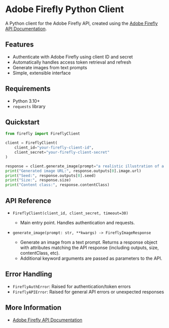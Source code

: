 # Adobe Firefly Python Client

A Python client for the Adobe Firefly API,
created using the [Adobe Firefly API Documentation].

## Features

- Authenticate with Adobe Firefly using client ID and secret
- Automatically handles access token retrieval and refresh
- Generate images from text prompts
- Simple, extensible interface

## Requirements

- Python 3.10+
- `requests` library

## Quickstart

```python
from firefly import FireflyClient

client = FireflyClient(
    client_id="your-firefly-client-id",
    client_secret="your-firefly-client-secret"
)

response = client.generate_image(prompt="a realistic illustration of a cat coding")
print("Generated image URL:", response.outputs[0].image.url)
print("Seed:", response.outputs[0].seed)
print("Size:", response.size)
print("Content class:", response.contentClass)
```

## API Reference

- `FireflyClient(client_id, client_secret, timeout=30)`
  - Main entry point. Handles authentication and requests.

- `generate_image(prompt: str, **kwargs) -> FireflyImageResponse`
  - Generate an image from a text prompt. Returns a response object with attributes matching the API response (including outputs, size, contentClass, etc).
  - Additional keyword arguments are passed as parameters to the API.

## Error Handling

- `FireflyAuthError`: Raised for authentication/token errors
- `FireflyAPIError`: Raised for general API errors or unexpected responses

## More Information

- [Adobe Firefly API Documentation]

[Adobe Firefly API Documentation]: https://developer.adobe.com/firefly-services/docs/firefly-api/guides/#generate-an-image